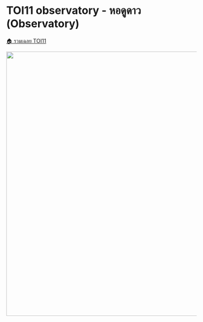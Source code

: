 <!-- @codegen_problem begin -->
# TOI11 observatory - หอดูดาว (Observatory)

[🏠 รวมเฉลย TOI11](../)

<img width="700" src="https://github.com/krist7599555/toi/assets/19445033/80c80822-7583-4bcd-a705-dae3eacdee85" />
<!-- @codegen_problem end -->
